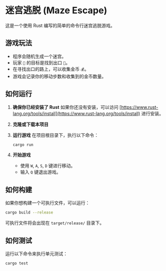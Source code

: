 # 迷宫逃脱 (Maze Escape)

这是一个使用 Rust 编写的简单的命令行迷宫逃脱游戏。

## 游戏玩法

-   程序会随机生成一个迷宫。
-   玩家 `👨` 的目标是找到出口 `🚪`。
-   在寻找出口的路上，可以收集金币 `💰`。
-   游戏会记录你的移动步数和收集到的金币数量。

## 如何运行

1.  **确保你已经安装了 Rust**
    如果你还没有安装，可以访问 [https://www.rust-lang.org/tools/install](https://www.rust-lang.org/tools/install) 进行安装。

2.  **克隆或下载本项目**

3.  **运行游戏**
    在项目根目录下，执行以下命令：
    ```bash
    cargo run
    ```

4.  **开始游戏**
    -   使用 `W`, `A`, `S`, `D` 键进行移动。
    -   输入 `Q` 键退出游戏。

## 如何构建

如果你想构建一个可执行文件，可以运行：

```bash
cargo build --release
```

可执行文件将会出现在 `target/release/` 目录下。

## 如何测试

运行以下命令来执行单元测试：

```bash
cargo test
```

